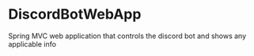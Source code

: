 # DiscordBotWebApp
Spring MVC web application that controls the discord bot and shows any applicable info

